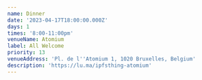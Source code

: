 ```yaml
---
name: Dinner
date: '2023-04-17T18:00:00.000Z'
days: 1
times: '8:00-11:00pm'
venueName: Atomium
label: All Welcome
priority: 13
venueAddress: 'Pl. de l''Atomium 1, 1020 Bruxelles, Belgium'
description: 'https://lu.ma/ipfsthing-atomium'
---
```








